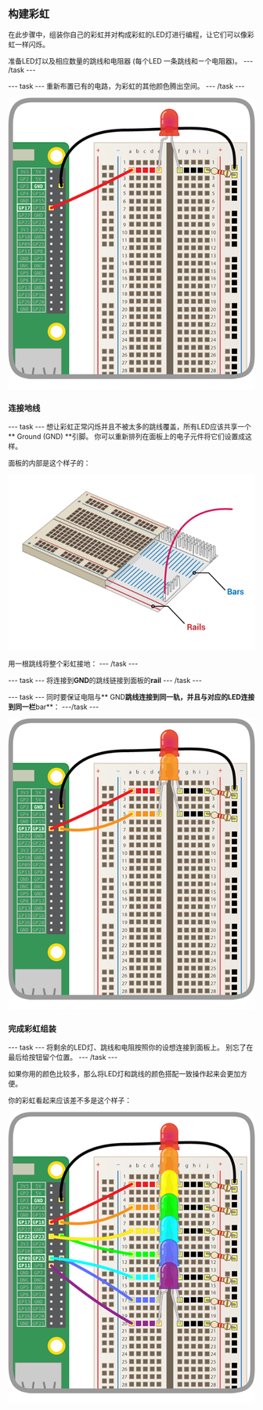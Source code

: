 ## 构建彩虹

在此步骤中，组装你自己的彩虹并对构成彩虹的LED灯进行编程，让它们可以像彩虹一样闪烁。

准备LED灯以及相应数量的跳线和电阻器 (每个LED 一条跳线和ㄧ个电阻器)。 \--- /task \---

\--- task \--- 重新布置已有的电路，为彩虹的其他颜色腾出空间。 \--- /task \---

![重排电路](images/oneled.png)

### 连接地线

\--- task \--- 想让彩虹正常闪烁并且不被太多的跳线覆盖，所有LED应该共享一个** Ground (GND) **引脚。 你可以重新排列在面板上的电子元件将它们设置成这样。

面板的内部是这个样子的：

![面板横截面](images/breadboardxsection.png)

用一根跳线将整个彩虹接地： \--- /task \---

\--- task \--- 将连接到**GND**的跳线链接到面板的**rail** \--- /task \---

\--- task \--- 同时要保证电阻与** GND**跳线连接到同一轨，并且与对应的LED连接到同一栏**bar**： \---/task \---

![增加LED](images/twoleds.png)

### 完成彩虹组装

\--- task \--- 将剩余的LED灯、跳线和电阻按照你的设想连接到面板上。 别忘了在最后给按钮留个位置。 \--- /task \---

如果你用的颜色比较多，那么将LED灯和跳线的颜色搭配一致操作起来会更加方便。

你的彩虹看起来应该差不多是这个样子：

![LED霓虹灯](images/rainbowleds.png)